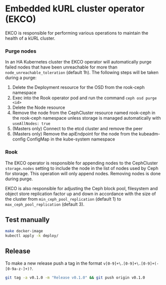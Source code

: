 # Embedded kURL cluster operator (EKCO)

EKCO is responsible for performing various operations to maintain the health of a kURL cluster.

### Purge nodes

In an HA Kubernetes cluster the EKCO operator will automatically purge failed nodes that have been unreachable for more than `node_unreachable_toleration` (default 1h). The following steps will be taken during a purge:

1. Delete the Deployment resource for the OSD from the rook-ceph namespace
1. Exec into the Rook operator pod and run the command `ceph osd purge <id>`
1. Delete the Node resource
1. Remove the node from the CephCluster resource named rook-ceph in the rook-ceph namespace unless storage is managed automatically with `useAllNodes: true`
1. (Masters only) Connect to the etcd cluster and remove the peer
1. (Masters only) Remove the apiEndpoint for the node from the kubeadm-config ConfigMap in the kube-system namespace

### Rook

The EKCO operator is responsible for appending nodes to the CephCluster `storage.nodes` setting to include the node in the list of nodes used by Ceph for storage. This operation will only append nodes. Removing nodes is done during purge.

EKCO is also responsible for adjusting the Ceph block pool, filesystem and object store replication factor up and down in accordance with the size of the cluster from `min_ceph_pool_replication` (default 1) to `max_ceph_pool_replication` (default 3).

## Test manually

```bash
make docker-image
kubectl apply -k deploy/
```

## Release

To make a new release push a tag in the format `v[0-9]+\.[0-9]+\.[0-9]+(-[0-9a-z-]+)?`.

```bash
git tag -a v0.1.0 -m "Release v0.1.0" && git push origin v0.1.0
```
